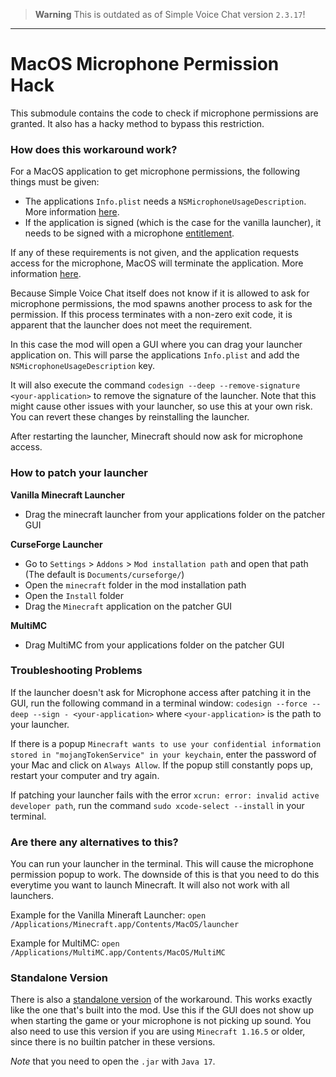 > **Warning**
> This is outdated as of Simple Voice Chat version `2.3.17`!

---

# MacOS Microphone Permission Hack

This submodule contains the code to check if microphone permissions are granted.
It also has a hacky method to bypass this restriction.

### How does this workaround work?

For a MacOS application to get microphone permissions, the following things must be given:

- The applications `Info.plist` needs a `NSMicrophoneUsageDescription`. More information [here](https://developer.apple.com/documentation/bundleresources/information_property_list/nsmicrophoneusagedescription?language=objc).
- If the application is signed (which is the case for the vanilla launcher), it needs to be signed with a microphone [entitlement](https://developer.apple.com/documentation/bundleresources/entitlements?language=objc).

If any of these requirements is not given, and the application requests access for the microphone, MacOS will terminate the application. More information [here](https://developer.apple.com/documentation/avfoundation/cameras_and_media_capture/requesting_authorization_for_media_capture_on_macos?language=objc).

Because Simple Voice Chat itself does not know if it is allowed to ask for microphone permissions, the mod spawns another process to ask for the permission.
If this process terminates with a non-zero exit code, it is apparent that the launcher does not meet the requirement.

In this case the mod will open a GUI where you can drag your launcher application on.
This will parse the applications `Info.plist` and add the `NSMicrophoneUsageDescription` key.

It will also execute the command `codesign --deep --remove-signature <your-application>` to remove the signature of the launcher.
Note that this might cause other issues with your launcher, so use this at your own risk.
You can revert these changes by reinstalling the launcher.

After restarting the launcher, Minecraft should now ask for microphone access.

### How to patch your launcher

**Vanilla Minecraft Launcher**
- Drag the minecraft launcher from your applications folder on the patcher GUI

**CurseForge Launcher**
- Go to `Settings` > `Addons` > `Mod installation path` and open that path (The default is `Documents/curseforge/`)
- Open the `minecraft` folder in the mod installation path
- Open the `Install` folder
- Drag the `Minecraft` application on the patcher GUI

**MultiMC**
- Drag MultiMC from your applications folder on the patcher GUI

### Troubleshooting Problems

If the launcher doesn't ask for Microphone access after patching it in the GUI, run the following command in a terminal window:
`codesign --force --deep --sign - <your-application>` where `<your-application>` is the path to your launcher.


If there is a popup `Minecraft wants to use your confidential information stored in "mojangTokenService" in your keychain`,
enter the password of your Mac and click on `Always Allow`.
If the popup still constantly pops up, restart your computer and try again.

If patching your launcher fails with the error `xcrun: error: invalid active developer path`,
run the command `sudo xcode-select --install` in your terminal.

### Are there any alternatives to this?

You can run your launcher in the terminal.
This will cause the microphone permission popup to work.
The downside of this is that you need to do this everytime you want to launch Minecraft.
It will also not work with all launchers.

Example for the Vanilla Mineraft Launcher: `open /Applications/Minecraft.app/Contents/MacOS/launcher`

Example for MultiMC: `open /Applications/MultiMC.app/Contents/MacOS/MultiMC`

### Standalone Version

There is also a [standalone version](https://github.com/henkelmax/simple-voice-chat/files/7926761/simple-voice-chat-macos-workaround.zip) of the workaround.
This works exactly like the one that's built into the mod.
Use this if the GUI does not show up when starting the game or your microphone is not picking up sound.
You also need to use this version if you are using `Minecraft 1.16.5` or older, since there is no builtin patcher in these versions.

*Note* that you need to open the `.jar` with `Java 17`.
